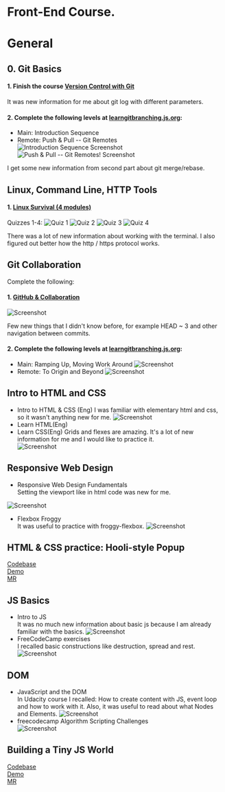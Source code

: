 # Front-End Course.

# General

## 0. Git Basics
#### 1. Finish the course [Version Control with Git](https://classroom.udacity.com/courses/ud123)  
It was new information for me about git log with different parameters. 
#### 2. Complete the following levels at [learngitbranching.js.org](learngitbranching.js.org):
- Main: Introduction Sequence
- Remote: Push & Pull -- Git Remotes  
![Introduction Sequence Screenshot](assets/images/task_git_collaboration/git_screenshot2.png)  
![Push & Pull -- Git Remotes! Screenshot](assets/images/task_git_collaboration/git_screenshot3.png)  

I get some new information from second part about git merge/rebase.  
## Linux, Command Line, HTTP Tools
#### 1. [Linux Survival (4 modules)](https://linuxsurvival.com/linux-tutorial-introduction/)
Quizzes 1-4:
![Quiz 1](assets/images/task_linux_cli/linux1.png)
![Quiz 2](assets/images/task_linux_cli/linux2.png)
![Quiz 3](assets/images/task_linux_cli/linux3.png)
![Quiz 4](assets/images/task_linux_cli/linux4.png)  

There was a lot of new information about working with the terminal.
I also figured out better how the http / https protocol works.  

## Git Collaboration  
Complete the following:

#### 1. [GitHub & Collaboration](https://classroom.udacity.com/courses/ud456)
![Screenshot](assets/images/task_git_collaboration/git_screenshot4.png)  

Few new things that I didn't know before, for example HEAD ~ 3 and other navigation between commits.
#### 2. Complete the following levels at [learngitbranching.js.org](learngitbranching.js.org):

- Main: Ramping Up, Moving Work Around
![Screenshot](assets/images/task_git_collaboration/git_screenshot5.png)
- Remote: To Origin and Beyond
![Screenshot](assets/images/task_git_collaboration/git_screenshot6.png)

## Intro to HTML and CSS
- Intro to HTML & CSS (Eng) 
I was familiar with elementary html and css, so it wasn't anything new for me.
![Screenshot](assets/images/task_html_css_intro/html_screenshot1.png)
- Learn HTML(Eng)
- Learn CSS(Eng)
Grids and flexes are amazing. It's a lot of new information for me and I would like to practice it.  
![Screenshot](assets/images/task_html_css_intro/html_screenshot2.png)  

## Responsive Web Design
- Responsive Web Design Fundamentals  
Setting the viewport like <meta name="viewport" content="width=device-width, initial-scale=1.0"> in html code was new 
for me.

![Screenshot](assets/images/task_responsive_web_design/responsive_1.png)
- Flexbox Froggy  
It was useful to practice with froggy-flexbox.
![Screenshot](assets/images/task_responsive_web_design/responsive_2.png)

## HTML & CSS practice: Hooli-style Popup
[Codebase](https://github.com/akulahere/html-css-popup)  
[Demo](https://akulahere.github.io/html-css-popup/)  
[MR](https://github.com/kottans/frontend-2021-homeworks/pull/155)  

## JS Basics  
- Intro to JS  
It was no much new information about basic js because I am already familiar with the basics.
![Screenshot](assets/images/task_js_basics/js_1.png)  
- FreeCodeCamp exercises  
I recalled basic constructions like destruction, spread and rest.
![Screenshot](assets/images/task_js_basics/js_2.png)  

## DOM
- JavaScript and the DOM  
In Udacity course I recalled:
How to create content with JS, event loop and how to work with it. Also, it was useful to read about what Nodes and Elements.
![Screenshot](assets/images/task_js_dom/js_dom1.png)  
- freecodecamp Algorithm Scripting Challenges  
![Screenshot](assets/images/task_js_dom/js_dom2.png)  

## Building a Tiny JS World
[Codebase](https://github.com/akulahere/a-tiny-JS-world)  
[Demo](https://akulahere.github.io/a-tiny-JS-world/)  
[MR](https://github.com/kottans/frontend-2021-homeworks/pull/364)  
